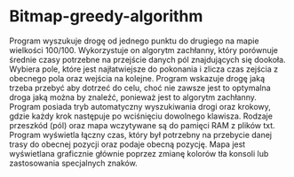 # Bitmap-greedy-algorithm
Program wyszukuje drogę od jednego punktu do drugiego na mapie wielkości 100/100. Wykorzystuje on algorytm zachłanny, który porównuje średnie czasy potrzebne na przejście danych pól znajdujących się dookoła. Wybiera pole, które jest najłatwiejsze do pokonania i zlicza czas zejścia z obecnego pola oraz wejścia na kolejne. Program wskazuje drogę jaką trzeba przebyć aby dotrzeć do celu, choć nie zawsze jest to optymalna droga jaką można by znaleźć, ponieważ jest to algorytm zachłanny. Program posiada tryb automatyczny wyszukiwania drogi oraz krokowy, gdzie każdy krok następuje po wciśnięciu dowolnego klawisza. Rodzaje przeszkód (pól) oraz mapa wczytywane są do pamięci RAM z plików txt. Program wyświetla łączny czas, który był potrzebny na przebycie danej trasy do obecnej pozycji oraz podaje obecną pozycję. Mapa jest wyświetlana graficznie głównie poprzez zmianę kolorów tła konsoli lub zastosowania specjalnych znaków.
